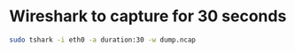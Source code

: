 # Wireshark to capture for 30 seconds

````bash
sudo tshark -i eth0 -a duration:30 -w dump.ncap
````
